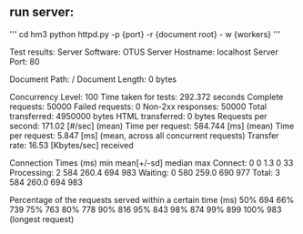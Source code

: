 ## run server:
'''
cd hm3
python httpd.py -p {port} -r {document root} - w {workers}
'''

Test results:
Server Software:        OTUS
Server Hostname:        localhost
Server Port:            80

Document Path:          /
Document Length:        0 bytes

Concurrency Level:      100
Time taken for tests:   292.372 seconds
Complete requests:      50000
Failed requests:        0
Non-2xx responses:      50000
Total transferred:      4950000 bytes
HTML transferred:       0 bytes
Requests per second:    171.02 [#/sec] (mean)
Time per request:       584.744 [ms] (mean)
Time per request:       5.847 [ms] (mean, across all concurrent requests)
Transfer rate:          16.53 [Kbytes/sec] received

Connection Times (ms)
              min  mean[+/-sd] median   max
Connect:        0    0   1.3      0      33
Processing:     2  584 260.4    694     983
Waiting:        0  580 259.0    690     977
Total:          3  584 260.0    694     983

Percentage of the requests served within a certain time (ms)
  50%    694
  66%    739
  75%    763
  80%    778
  90%    816
  95%    843
  98%    874
  99%    899
 100%    983 (longest request)